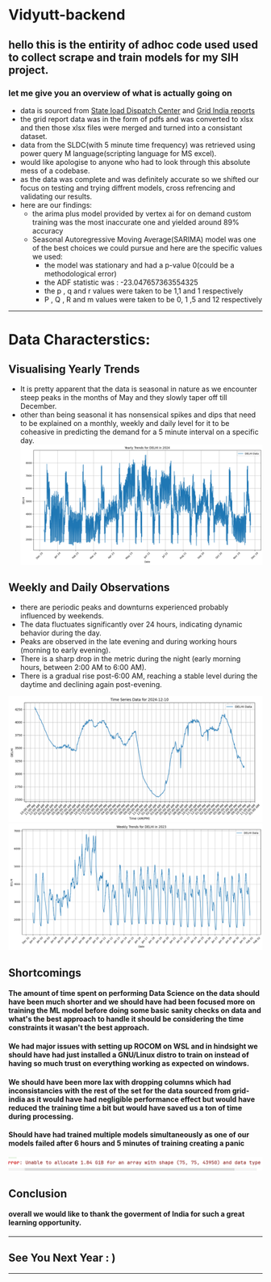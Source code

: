 # Vidyutt-backend

## hello this is the entirity of adhoc code used used to collect scrape and train models for my SIH project.

### let me give you an overview of what is actually going on
- data is sourced from [State load Dispatch Center](https://www.delhisldc.org/Redirect.aspx?Loc=0804) and [Grid India reports](https://report.grid-india.in/index.php?p=Daily+Report%2FPSP+Report) 
- the grid report data was in the form of pdfs and was converted to xlsx and then those xlsx files were merged and turned into a consistant dataset.
- data from the SLDC(with 5 minute time frequency) was retrieved using power query M language(scripting language for MS excel).
- would like apologise to anyone who had to look through this absolute mess of a codebase.
- as the data was complete and was definitely accurate so we shifted our focus on testing and trying diffrent models, cross refrencing and validating our results.
- here are our findings:
    - the arima plus model provided by vertex ai for on demand custom training was the most inaccurate one and yielded around 89% accuracy
    - Seasonal Autoregressive Moving Average(SARIMA) model was one of the best choices we could pursue and here are the specific values we used:
        - the model was stationary and had a p-value 0(could be a methodological error)
        - the ADF statistic was : -23.047657363554325
        - the p , q and r values were taken to be 1,1 and 1 respectively
        - P , Q , R and m values were taken to be 0, 1 ,5 and 12 respectively

------------------

# Data Characterstics:
## Visualising Yearly Trends
- It is pretty apparent that the data is seasonal in nature as we encounter steep peaks in the months of May and they slowly taper off till December.
- other than being seasonal it has nonsensical spikes and dips that need to be explained on a monthly, weekly and daily level for it to be coheasive in predicting the demand for a 5 minute interval on a specific day.  
![](output.png)

## Weekly and Daily Observations 
- there are periodic peaks and downturns experienced probably influenced by weekends.
- The data fluctuates significantly over 24 hours, indicating dynamic behavior during the day.
- Peaks are observed in the late evening and during working hours (morning to early evening).
- There is a sharp drop in the metric during the night (early morning hours, between 2:00 AM to 6:00 AM).
- There is a gradual rise post-6:00 AM, reaching a stable level during the daytime and declining again post-evening.

![](output0.png) ![](output1.png)




## Shortcomings
#### The amount of time spent on performing Data Science on the data should have been much shorter and we should have had been focused more on training the ML model before doing some basic sanity checks on data and what's the best approach to handle it should be considering the time constraints it wasan't the best approach.
#### We had major issues with setting up ROCOM on WSL and in hindsight we should have had just installed a GNU/Linux distro to train on instead of having so much trust on everything working as expected on windows. 
#### We should have been more lax with dropping columns which had inconsistancies with the rest of the set for the data sourced from grid-india as it would have had negligible performance effect but would have reduced the training time a bit but would have saved us a ton of time during processing.
#### Should have had trained multiple models simultaneously as one of our models failed after 6 hours and 5 minutes of training creating a panic

![](pain.png)

## Conclusion 
#### overall we would like to thank the goverment of India for such a great learning opportunity.
-----------
## See You Next Year : )

-----------
